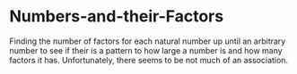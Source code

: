 # Numbers-and-their-Factors
Finding the number of factors for each natural number up until an arbitrary number to see if their is a pattern to how large a number is and how many factors it has. Unfortunately, there seems to be not much of an association.
